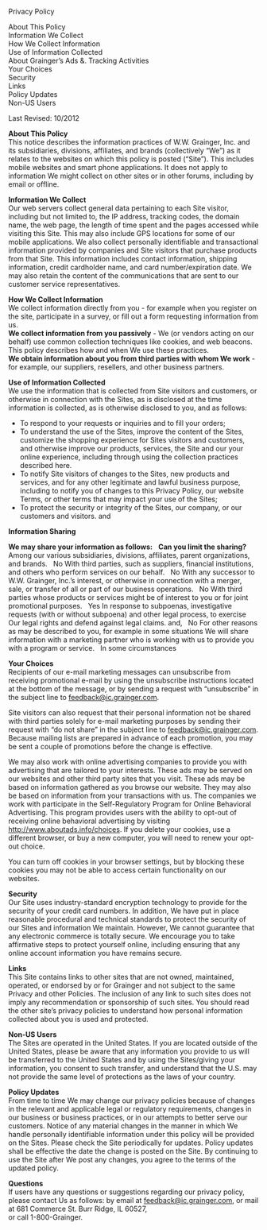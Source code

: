 Privacy Policy

About This Policy  
Information We Collect  
How We Collect Information  
Use of Information Collected  
About Grainger’s Ads &. Tracking Activities  
Your Choices  
Security  
Links  
Policy Updates  
Non-US Users

Last Revised: 10/2012

**About This Policy**  
This notice describes the information practices of W.W. Grainger, Inc. and its subsidiaries, divisions, affiliates, and brands (collectively “We”) as it relates to the websites on which this policy is posted (“Site”). This includes mobile websites and smart phone applications. It does not apply to information We might collect on other sites or in other forums, including by email or offline.

**Information We Collect**  
Our web servers collect general data pertaining to each Site visitor, including but not limited to, the IP address, tracking codes, the domain name, the web page, the length of time spent and the pages accessed while visiting this Site. This may also include GPS locations for some of our mobile applications. We also collect personally identifiable and transactional information provided by companies and Site visitors that purchase products from that Site. This information includes contact information, shipping information, credit cardholder name, and card number/expiration date. We may also retain the content of the communications that are sent to our customer service representatives.

**How We Collect Information**  
We collect information directly from you - for example when you register on the site, participate in a survey, or fill out a form requesting information from us.  
**We collect information from you passively** - We (or vendors acting on our behalf) use common collection techniques like cookies, and web beacons. This policy describes how and when We use these practices.  
**We obtain information about you from third parties with whom We work** - for example, our suppliers, resellers, and other business partners.

**Use of Information Collected**  
We use the information that is collected from Site visitors and customers, or otherwise in connection with the Sites, as is disclosed at the time information is collected, as is otherwise disclosed to you, and as follows:

*   To respond to your requests or inquiries and to fill your orders;
*   To understand the use of the Sites, improve the content of the Sites, customize the shopping experience for Sites visitors and customers, and otherwise improve our products, services, the Site and our your online experience, including through using the collection practices described here.
*   To notify Site visitors of changes to the Sites, new products and services, and for any other legitimate and lawful business purpose, including to notify you of changes to this Privacy Policy, our website Terms, or other terms that may impact your use of the Sites;
*   To protect the security or integrity of the Sites, our company, or our customers and visitors. and

**Information Sharing**  
  
**We may share your information as follows:**   **Can you limit the sharing?** Among our various subsidiaries, divisions, affiliates, parent organizations, and brands.   No With third parties, such as suppliers, financial institutions, and others who perform services on our behalf.   No With any successor to W.W. Grainger, Inc.’s interest, or otherwise in connection with a merger, sale, or transfer of all or part of our business operations.   No With third parties whose products or services might be of interest to you or for joint promotional purposes.   Yes In response to subpoenas, investigative requests (with or without subpoena) and other legal process, to exercise Our legal rights and defend against legal claims. and,   No For other reasons as may be described to you, for example in some situations We will share information with a marketing partner who is working with us to provide you with a program or service.   In some circumstances

**Your Choices**  
Recipients of our e-mail marketing messages can unsubscribe from receiving promotional e-mail by using the unsubscribe instructions located at the bottom of the message, or by sending a request with “unsubscribe” in the subject line to feedback@ic.grainger.com.

Site visitors can also request that their personal information not be shared with third parties solely for e-mail marketing purposes by sending their request with “do not share” in the subject line to feedback@ic.grainger.com. Because mailing lists are prepared in advance of each promotion, you may be sent a couple of promotions before the change is effective.

We may also work with online advertising companies to provide you with advertising that are tailored to your interests. These ads may be served on our websites and other third party sites that you visit. These ads may be based on information gathered as you browse our website. They may also be based on information from your transactions with us. The companies we work with participate in the Self-Regulatory Program for Online Behavioral Advertising. This program provides users with the ability to opt-out of receiving online behavioral advertising by visiting http://www.aboutads.info/choices. If you delete your cookies, use a different browser, or buy a new computer, you will need to renew your opt-out choice.

You can turn off cookies in your browser settings, but by blocking these cookies you may not be able to access certain functionality on our websites.

**Security**  
Our Site uses industry-standard encryption technology to provide for the security of your credit card numbers. In addition, We have put in place reasonable procedural and technical standards to protect the security of our Sites and information We maintain. However, We cannot guarantee that any electronic commerce is totally secure. We encourage you to take affirmative steps to protect yourself online, including ensuring that any online account information you have remains secure.

**Links**  
This Site contains links to other sites that are not owned, maintained, operated, or endorsed by or for Grainger and not subject to the same Privacy and other Policies. The inclusion of any link to such sites does not imply any recommendation or sponsorship of such sites. You should read the other site’s privacy policies to understand how personal information collected about you is used and protected.

**Non-US Users**  
The Sites are operated in the United States. If you are located outside of the United States, please be aware that any information you provide to us will be transferred to the United States and by using the Sites/giving your information, you consent to such transfer, and understand that the U.S. may not provide the same level of protections as the laws of your country.

**Policy Updates**  
From time to time We may change our privacy policies because of changes in the relevant and applicable legal or regulatory requirements, changes in our business or business practices, or in our attempts to better serve our customers. Notice of any material changes in the manner in which We handle personally identifiable information under this policy will be provided on the Sites. Please check the Site periodically for updates. Policy updates shall be effective the date the change is posted on the Site. By continuing to use the Site after We post any changes, you agree to the terms of the updated policy.

  

**Questions**  
If users have any questions or suggestions regarding our privacy policy, please contact Us as follows: by email at feedback@ic.grainger.com, or mail at 681 Commerce St. Burr Ridge, IL 60527,  
or call 1-800-Grainger.